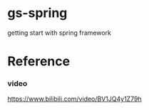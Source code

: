 # gs-spring
getting start with spring framework

# Reference

### video
https://www.bilibili.com/video/BV1JQ4y1Z79h